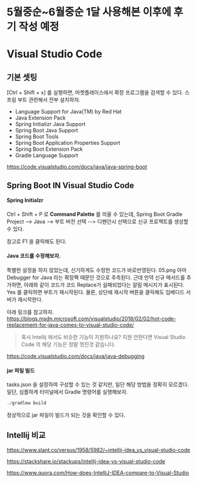 # 5월중순~6월중순 1달 사용해본 이후에 후기 작성 예정


# Visual Studio Code

## 기본 셋팅
[Ctrl  + Shift + x] 를 실행하면, 마켓플레이스에서 확장 프로그램을 검색할 수 있다. 스프링 부트 관련해서 전부 설치하자. 

 - Language Support for Java(TM) by Red Hat
 - Java Extension Pack
 - Spring Initializr Java Support
 - Spring Boot Java Support
 - Spring Boot Tools
 - Spring Boot Application Properties Support
 - Spring Boot Extension Pack
 - Gradle Language Support

https://code.visualstudio.com/docs/java/java-spring-boot


## Spring Boot IN Visual Studio Code

#### Spring Initialzr
Ctrl + Shift + P 로 **Command Palette** 를 띄울 수 있는데, Spring Boot Gradle Project --> Java --> 부트 버전 선택 --> 디펜던시 선택으로 신규 프로젝트를 생성할 수 있다. 

참고로 F1 을 클릭해도 된다. 

#### Java 코드를 수정해보자.
특별한 설정을 하지 않았는데, 신기하게도 수정한 코드가 바로반영된다.  05.png 
아마 Debugger for Java 라는 확장팩 때문인 것으로 추측된다.  근데 만약 신규 메서드를 추가하면, 아래와 같이 코드가 코드 Replace가 실패되었다는 알림 메시지가 표시된다. Yes 를 클릭하면 부트가 재시작된다. 물론, 상단에 재시작 버튼을 클릭해도 임베디드 서버가 재시작한다. 

아래 링크를 참고하자. 
https://blogs.msdn.microsoft.com/visualstudio/2018/02/02/hot-code-replacement-for-java-comes-to-visual-studio-code/

> 혹시 Intellij 에서도 비슷한 기능이 지원하나요?  지원 안한다면 Visual Studio Code 의 해당 기능은 정말 멋진것 같습니다. 



https://code.visualstudio.com/docs/java/java-debugging

#### jar 파일 빌드
tasks.json 을 설정하여 구성할 수 있는 것 같지만, 일단 해당 방법을 정확히 모르겠다. 일단, 심플하게 터미널에서 Gradle 명령어를 실행해보자. 

```java
./gradlew build
```
정상적으로 jar 파일이 빌드가 되는 것을 확인할 수 있다. 



## Intellij 비교
https://www.slant.co/versus/1958/5982/~intellij-idea_vs_visual-studio-code


https://stackshare.io/stackups/intellij-idea-vs-visual-studio-code

https://www.quora.com/How-does-IntelliJ-IDEA-compare-to-Visual-Studio




